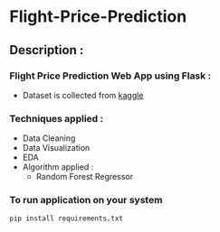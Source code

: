 # Flight-Price-Prediction

## Description : 

### Flight Price Prediction Web App using Flask :

- Dataset is collected from [kaggle](https://www.kaggle.com/nikhilmittal/flight-fare-prediction-mh)

### Techniques applied :
- Data Cleaning
- Data Visualization
- EDA 
- Algorithm applied :
  * Random Forest Regressor
  
 ### To run application on your system
```bash
pip install requirements.txt 
``` 
